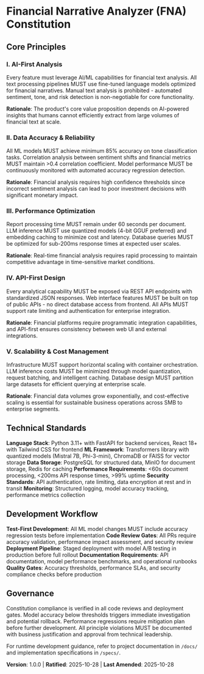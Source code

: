 <!--
Sync Impact Report:
Version: 1.0.0 (Initial constitution creation)
Modified principles: N/A (new constitution)
Added sections: All core sections (5 principles + Technical Standards + Development Workflow + Governance)
Removed sections: N/A
Templates requiring updates: ✅ All templates reviewed and compatible with new principles
Follow-up TODOs: None - all placeholders filled
-->

# Financial Narrative Analyzer (FNA) Constitution

## Core Principles

### I. AI-First Analysis
Every feature must leverage AI/ML capabilities for financial text analysis. All text processing pipelines MUST use fine-tuned language models optimized for financial narratives. Manual text analysis is prohibited - automated sentiment, tone, and risk detection is non-negotiable for core functionality.

**Rationale**: The product's core value proposition depends on AI-powered insights that humans cannot efficiently extract from large volumes of financial text at scale.

### II. Data Accuracy & Reliability
All ML models MUST achieve minimum 85% accuracy on tone classification tasks. Correlation analysis between sentiment shifts and financial metrics MUST maintain >0.4 correlation coefficient. Model performance MUST be continuously monitored with automated accuracy regression detection.

**Rationale**: Financial analysis requires high confidence thresholds since incorrect sentiment analysis can lead to poor investment decisions with significant monetary impact.

### III. Performance Optimization
Report processing time MUST remain under 60 seconds per document. LLM inference MUST use quantized models (4-bit GGUF preferred) and embedding caching to minimize cost and latency. Database queries MUST be optimized for sub-200ms response times at expected user scales.

**Rationale**: Real-time financial analysis requires rapid processing to maintain competitive advantage in time-sensitive market conditions.

### IV. API-First Design
Every analytical capability MUST be exposed via REST API endpoints with standardized JSON responses. Web interface features MUST be built on top of public APIs - no direct database access from frontend. All APIs MUST support rate limiting and authentication for enterprise integration.

**Rationale**: Financial platforms require programmatic integration capabilities, and API-first ensures consistency between web UI and external integrations.

### V. Scalability & Cost Management
Infrastructure MUST support horizontal scaling with container orchestration. LLM inference costs MUST be minimized through model quantization, request batching, and intelligent caching. Database design MUST partition large datasets for efficient querying at enterprise scale.

**Rationale**: Financial data volumes grow exponentially, and cost-effective scaling is essential for sustainable business operations across SMB to enterprise segments.

## Technical Standards

**Language Stack**: Python 3.11+ with FastAPI for backend services, React 18+ with Tailwind CSS for frontend
**ML Framework**: Transformers library with quantized models (Mistral 7B, Phi-3-mini), ChromaDB or FAISS for vector storage
**Data Storage**: PostgreSQL for structured data, MinIO for document storage, Redis for caching
**Performance Requirements**: <60s document processing, <200ms API response times, >99% uptime
**Security Standards**: API authentication, rate limiting, data encryption at rest and in transit
**Monitoring**: Structured logging, model accuracy tracking, performance metrics collection

## Development Workflow

**Test-First Development**: All ML model changes MUST include accuracy regression tests before implementation
**Code Review Gates**: All PRs require accuracy validation, performance impact assessment, and security review
**Deployment Pipeline**: Staged deployment with model A/B testing in production before full rollout
**Documentation Requirements**: API documentation, model performance benchmarks, and operational runbooks
**Quality Gates**: Accuracy thresholds, performance SLAs, and security compliance checks before production

## Governance

Constitution compliance is verified in all code reviews and deployment gates. Model accuracy below thresholds triggers immediate investigation and potential rollback. Performance regressions require mitigation plan before further development. All principle violations MUST be documented with business justification and approval from technical leadership.

For runtime development guidance, refer to project documentation in `/docs/` and implementation specifications in `/specs/`.

**Version**: 1.0.0 | **Ratified**: 2025-10-28 | **Last Amended**: 2025-10-28